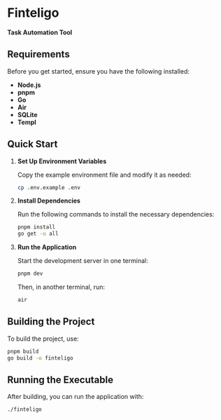 # Finteligo

**Task Automation Tool**

## Requirements

Before you get started, ensure you have the following installed:

- **Node.js**
- **pnpm**
- **Go**
- **Air**
- **SQLite**
- **Templ**

## Quick Start

1. **Set Up Environment Variables**

   Copy the example environment file and modify it as needed:

   ```bash
   cp .env.example .env
   ```

2. **Install Dependencies**

   Run the following commands to install the necessary dependencies:

   ```bash
   pnpm install
   go get -u all
   ```

3. **Run the Application**

   Start the development server in one terminal:

   ```bash
   pnpm dev
   ```

   Then, in another terminal, run:

   ```bash
   air
   ```

## Building the Project

To build the project, use:

```bash
pnpm build
go build -o finteligo
```

## Running the Executable

After building, you can run the application with:

```bash
./finteligo
```
